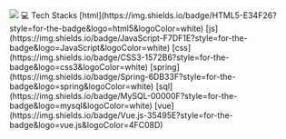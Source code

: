 <!--
**sumin091/sumin091** is a ✨ _special_ ✨ repository because its `README.md` (this file) appears on your GitHub profile.

Here are some ideas to get you started:
- 🔭 I’m currently working on ...
- 🌱 I’m currently learning ...
- 👯 I’m looking to collaborate on ...
- 🤔 I’m looking for help with ...
- 💬 Ask me about ...
- 📫 How to reach me: ...
- 😄 Pronouns: ...
- ⚡ Fun fact: ...
-->
<img src="https://capsule-render.vercel.app/api?type=waving&color=BDBDC8&height=150&section=header" />
💻 Tech Stacks
[html](https://img.shields.io/badge/HTML5-E34F26?style=for-the-badge&logo=html5&logoColor=white)
[js](https://img.shields.io/badge/JavaScript-F7DF1E?style=for-the-badge&logo=JavaScript&logoColor=white)
[css](https://img.shields.io/badge/CSS3-1572B6?style=for-the-badge&logo=css3&logoColor=white)
[spring](https://img.shields.io/badge/Spring-6DB33F?style=for-the-badge&logo=spring&logoColor=white)
[sql](https://img.shields.io/badge/MySQL-00000F?style=for-the-badge&logo=mysql&logoColor=white)
[vue](https://img.shields.io/badge/Vue.js-35495E?style=for-the-badge&logo=vue.js&logoColor=4FC08D)

